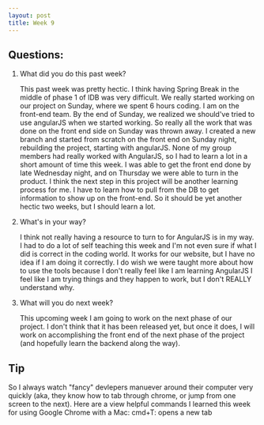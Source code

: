 ```yaml
---
layout: post
title: Week 9
---
```


## Questions:
1. What did you do this past week?
  
    This past week was pretty hectic. I think having Spring Break in the middle of phase 1 of IDB was very difficult. We really started working on our project on Sunday, where we spent 6 hours coding. I am on the front-end team. By the end of Sunday, we realized we should've tried to use angularJS when we started working. So really all the work that was done on the front end side on Sunday was thrown away. I created a new branch and started from scratch on the front end on Sunday night, rebuilding the project, starting with angularJS. None of my group members had really worked with AngularJS, so I had to learn a lot in a short amount of time this week. I was able to get the front end done by late Wednesday night, and on Thursday we were able to turn in the product. I think the next step in this project will be another learning process for me. I have to learn how to pull from the DB to get information to show up on the front-end. So it should be yet another hectic two weeks, but I should learn a lot. 
2. What's in your way?

    I think not really having a resource to turn to for AngularJS is in my way. I had to do a lot of self teaching this week and I'm not even sure if what I did is correct in the coding world. It works for our website, but I have no idea if I am doing it correctly. I do wish we were taught more about how to use the tools because I don't really feel like I am learning AngularJS I feel like I am trying things and they happen to work, but I don't REALLY understand why.
3. What will you do next week? 

   This upcoming week I am going to work on the next phase of our project. I don't think that it has been released yet, but once it does, I will work on accomplishing the front end of the next phase of the project (and hopefully learn the backend along the way).

## Tip
So I always watch "fancy" devlepers manuever around their computer very quickly (aka, they know how to tab through chrome, or jump from one screen to the next). Here are a view helpful commands I learned this week for using Google Chrome with a Mac:
    cmd+T: opens a new tab
